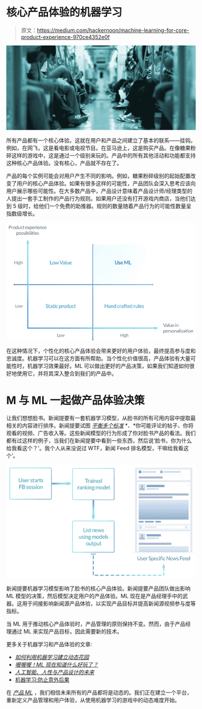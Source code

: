 # 核心产品体验的机器学习

> 原文：<https://medium.com/hackernoon/machine-learning-for-core-product-experience-970ce4352e0f>

![](img/2428b14a805850725e6125b8d505b249.png)

所有产品都有一个核心体验。这就在用户和产品之间建立了基本的联系——挂钩。例如，在网飞，这是看电影或电视节目。在亚马逊上，这是购买产品。在像糖果粉碎这样的游戏中，这是通过一个级别来玩的。产品中的所有其他活动和功能都支持这种核心产品体验。没有核心，产品就不存在了。

产品的每个实例可能会对用户产生不同的影响。例如，糖果粉碎级别的起始配置改变了用户的核心产品体验。如果有很多这样的可能性，产品团队会深入思考应该向用户展示哪些可能性。在大多数产品中，产品设计意味着产品设计师/经理类型的人提出一套手工制作的产品行为规则。如果用户还没有打开游戏内商店，当他们达到 5 级时，给他们一个免费的助推器。规则的数量随着产品行为的可能性数量呈指数级增长。

![](img/978b8eec260fa0a6d06475e56ef5245b.png)

在这种情况下，个性化的核心产品体验会带来更好的用户体验，最终提高参与度和忠诚度。机器学习可以在这方面有所帮助。当个性化价值很高，产品体验有大量可能性时，机器学习效果最好。ML 可以做出更好的产品决策，如果我们知道如何很好地使用它，并将其深入整合到我们的产品中。

# M **与 ML 一起做产品体验决策**

让我们想想脸书。新闻提要有一套机器学习模型，从脸书的所有可用内容中提取最相关的内容进行排序。新闻提要试图 [*平衡多个标准*](https://techcrunch.com/2016/09/06/ultimate-guide-to-the-news-feed/) *、*你可能评论的帖子、你将观看的视频、广告收入等。这些新闻模型的行为形成了你对脸书产品的看法。我们都有过这样的例子，当我们在新闻提要中看到一些东西，然后说‘脸书，你为什么给我看这个？’。我个人从来没说过 WTF，新闻 Feed 排名模型，干嘛给我看这个’。

![](img/fad0e48662f474a3b3c257119ef64e61.png)

新闻提要机器学习模型影响了脸书的核心产品体验。新闻提要产品团队做出影响 ML 模型的决策，然后模型决定用户的产品体验。ML 现在是产品经理手中的武器。这用于间接影响新闻源产品体验，以实现产品目标并提高新闻源视频参与度等指标。

当 ML 用于推动核心产品体验时，产品管理的原则保持不变。然而，由于产品经理通过 ML 来实现产品目标，因此需要新的技术。

更多关于机器学习和产品体验的文章:

*   [*如何利用机器学习建立动态花园*](/towards-data-science/how-to-build-a-dynamic-garden-using-machine-learning-d589468f7c04)
*   [*喔喔喔！ML 现在知道什么好玩了？*](/dynamic-game-difficulty/whoa-whoa-ml-knows-whats-fun-now-95b219b9ff3b)
*   [*人工智能、人性与产品设计的未来*](https://hackernoon.com/ai-humanity-and-the-future-of-product-design-4dc566be372e)
*   [机器学习:防止意外后果](https://hackernoon.com/machine-learning-preventing-unintended-consequences-d568207796ce)

在 [*产品 ML*](http://www.productml.com) ，我们相信未来所有的产品都将是动态的。我们正在建立一个平台，重新定义产品管理和用户体验，从使用机器学习的游戏中的动态难度开始。